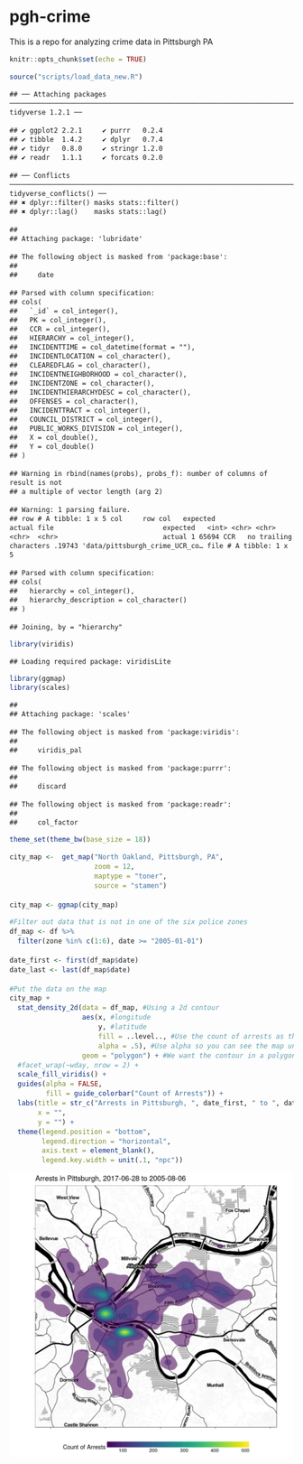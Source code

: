 
pgh-crime
=========

This is a repo for analyzing crime data in Pittsburgh PA

``` r
knitr::opts_chunk$set(echo = TRUE)
```

``` r
source("scripts/load_data_new.R")
```

    ## ── Attaching packages ───────────────────────────────────────────────────────────────────────────────── tidyverse 1.2.1 ──

    ## ✔ ggplot2 2.2.1     ✔ purrr   0.2.4
    ## ✔ tibble  1.4.2     ✔ dplyr   0.7.4
    ## ✔ tidyr   0.8.0     ✔ stringr 1.2.0
    ## ✔ readr   1.1.1     ✔ forcats 0.2.0

    ## ── Conflicts ──────────────────────────────────────────────────────────────────────────────────── tidyverse_conflicts() ──
    ## ✖ dplyr::filter() masks stats::filter()
    ## ✖ dplyr::lag()    masks stats::lag()

    ## 
    ## Attaching package: 'lubridate'

    ## The following object is masked from 'package:base':
    ## 
    ##     date

    ## Parsed with column specification:
    ## cols(
    ##   `_id` = col_integer(),
    ##   PK = col_integer(),
    ##   CCR = col_integer(),
    ##   HIERARCHY = col_integer(),
    ##   INCIDENTTIME = col_datetime(format = ""),
    ##   INCIDENTLOCATION = col_character(),
    ##   CLEAREDFLAG = col_character(),
    ##   INCIDENTNEIGHBORHOOD = col_character(),
    ##   INCIDENTZONE = col_character(),
    ##   INCIDENTHIERARCHYDESC = col_character(),
    ##   OFFENSES = col_character(),
    ##   INCIDENTTRACT = col_integer(),
    ##   COUNCIL_DISTRICT = col_integer(),
    ##   PUBLIC_WORKS_DIVISION = col_integer(),
    ##   X = col_double(),
    ##   Y = col_double()
    ## )

    ## Warning in rbind(names(probs), probs_f): number of columns of result is not
    ## a multiple of vector length (arg 2)

    ## Warning: 1 parsing failure.
    ## row # A tibble: 1 x 5 col     row col   expected               actual file                           expected   <int> <chr> <chr>                  <chr>  <chr>                          actual 1 65694 CCR   no trailing characters .19743 'data/pittsburgh_crime_UCR_co… file # A tibble: 1 x 5

    ## Parsed with column specification:
    ## cols(
    ##   hierarchy = col_integer(),
    ##   hierarchy_description = col_character()
    ## )

    ## Joining, by = "hierarchy"

``` r
library(viridis)
```

    ## Loading required package: viridisLite

``` r
library(ggmap)
library(scales)
```

    ## 
    ## Attaching package: 'scales'

    ## The following object is masked from 'package:viridis':
    ## 
    ##     viridis_pal

    ## The following object is masked from 'package:purrr':
    ## 
    ##     discard

    ## The following object is masked from 'package:readr':
    ## 
    ##     col_factor

``` r
theme_set(theme_bw(base_size = 18))
```

``` r
city_map <-  get_map("North Oakland, Pittsburgh, PA", 
                     zoom = 12,
                     maptype = "toner", 
                     source = "stamen")

city_map <- ggmap(city_map)
```

``` r
#Filter out data that is not in one of the six police zones
df_map <- df %>% 
  filter(zone %in% c(1:6), date >= "2005-01-01")

date_first <- first(df_map$date)
date_last <- last(df_map$date) 

#Put the data on the map
city_map +
  stat_density_2d(data = df_map, #Using a 2d contour
                  aes(x, #longitude
                      y, #latitude
                      fill = ..level.., #Use the count of arrests as the fill
                      alpha = .5), #Use alpha so you can see the map under the data
                  geom = "polygon") + #We want the contour in a polygon
  #facet_wrap(~wday, nrow = 2) +
  scale_fill_viridis() +
  guides(alpha = FALSE,
         fill = guide_colorbar("Count of Arrests")) +
  labs(title = str_c("Arrests in Pittsburgh, ", date_first, " to ", date_last),
       x = "",
       y = "") +
  theme(legend.position = "bottom",
        legend.direction = "horizontal",
        axis.text = element_blank(),
        legend.key.width = unit(.1, "npc"))
```

![](README_files/figure-markdown_github/plot_crime-1.png)
